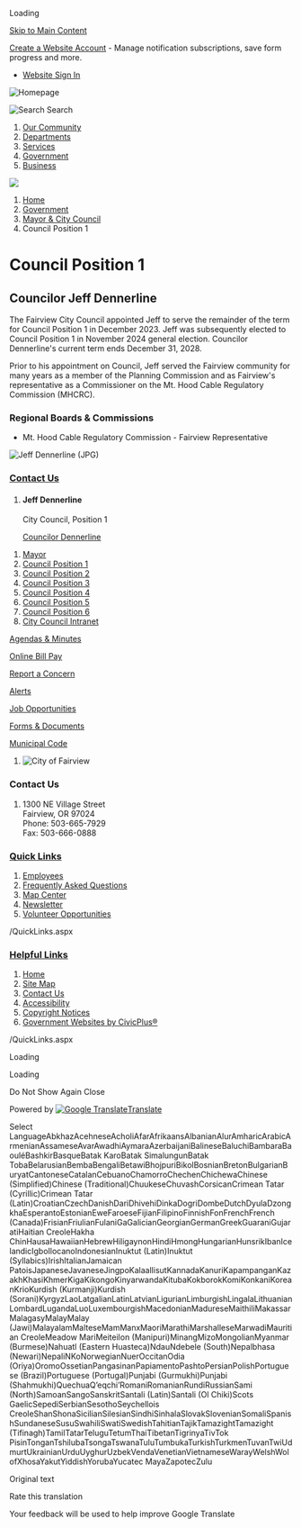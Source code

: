 Loading

[Skip to Main Content](https://www.fairvieworegon.gov/297/Council-Position-1/)

[Create a Website Account](https://www.fairvieworegon.gov/MyAccount/ProfileCreate) - Manage notification subscriptions, save form progress and more.   

- [Website Sign In](https://www.fairvieworegon.gov/MyAccount)

![Homepage](https://www.fairvieworegon.gov/ImageRepository/Document?documentID=4018)

![Search](https://www.fairvieworegon.gov/ImageRepository/Document?documentID=4021) Search

1. [Our Community](https://www.fairvieworegon.gov/31/Our-Community)
2. [Departments](https://www.fairvieworegon.gov/8/Departments)
3. [Services](https://www.fairvieworegon.gov/9/Services)
4. [Government](https://www.fairvieworegon.gov/27/Government)
5. [Business](https://www.fairvieworegon.gov/35/Business)

<!--THE END-->

![](https://www.fairvieworegon.gov/ImageRepository/Document?documentID=4017)

1. [Home](https://www.fairvieworegon.gov)
2. [Government](https://www.fairvieworegon.gov/27/Government)
3. [Mayor &amp; City Council](https://www.fairvieworegon.gov/208/Mayor-City-Council)
4. Council Position 1

# Council Position 1

## Councilor Jeff Dennerline

The Fairview City Council appointed Jeff to serve the remainder of the term for Council Position 1 in December 2023. Jeff was subsequently elected to Council Position 1 in November 2024 general election. Councilor Dennerline's current term ends December 31, 2028.

Prior to his appointment on Council, Jeff served the Fairview community for many years as a member of the Planning Commission and as Fairview's representative as a Commissioner on the Mt. Hood Cable Regulatory Commission (MHCRC).

### Regional Boards &amp; Commissions

- Mt. Hood Cable Regulatory Commission - Fairview Representative

![Jeff Dennerline (JPG)](https://www.fairvieworegon.gov/ImageRepository/Document?documentID=5534 "Jeff Dennerline (JPG)")

### [Contact Us](https://www.fairvieworegon.gov/Directory.aspx)

1. #### Jeff Dennerline
   
   City Council, Position 1
   
   [Councilor Dennerline](mailto:dennerlinej@fairvieworegon.gov)

<!--THE END-->

1. [Mayor](https://www.fairvieworegon.gov/303/Mayor)
2. [Council Position 1](https://www.fairvieworegon.gov/297/Council-Position-1)
3. [Council Position 2](https://www.fairvieworegon.gov/299/Council-Position-2)
4. [Council Position 3](https://www.fairvieworegon.gov/300/Council-Position-3)
5. [Council Position 4](https://www.fairvieworegon.gov/301/Council-Position-4)
6. [Council Position 5](https://www.fairvieworegon.gov/298/Council-Position-5)
7. [Council Position 6](https://www.fairvieworegon.gov/302/Council-Position-6)
8. [City Council Intranet](https://www.fairvieworegon.gov/470/City-Council-Intranet)

[Agendas &amp; Minutes](https://www.fairvieworegon.gov/246/Current-Agendas-Meeting-Packets)

[Online Bill Pay](https://www.xpressbillpay.com/)

[Report a Concern](https://www.fairvieworegon.gov/requesttracker.aspx)

[Alerts](https://www.fairvieworegon.gov/list.aspx)

[Job Opportunities](https://www.fairvieworegon.gov/jobs.aspx)

[Forms &amp; Documents](https://www.fairvieworegon.gov/305/Forms)

[Municipal Code](https://www.fairvieworegon.gov/209/Municipal-Code)

1. ![City of Fairview](https://www.fairvieworegon.gov/ImageRepository/Document?documentID=4023 "City of Fairview")

### Contact Us

1. 1300 NE Village Street    
   Fairview, OR 97024  
   Phone: 503-665-7929  
   Fax: 503-666-0888

### [Quick Links](https://www.fairvieworegon.gov/QuickLinks.aspx?CID=47)

1. [Employees](https://www.fairvieworegon.gov/232/Employees)
2. [Frequently Asked Questions](https://www.fairvieworegon.gov/faq.aspx)
3. [Map Center](https://www.fairvieworegon.gov/258/Map-Center)
4. [Newsletter](https://www.fairvieworegon.gov/75/Newsletter)
5. [Volunteer Opportunities](https://www.fairvieworegon.gov/94/Volunteer-Opportunities)

/QuickLinks.aspx

### [Helpful Links](https://www.fairvieworegon.gov/QuickLinks.aspx?CID=48)

1. [Home](https://www.fairvieworegon.gov)
2. [Site Map](https://www.fairvieworegon.gov/sitemap)
3. [Contact Us](https://www.fairvieworegon.gov/directory.aspx)
4. [Accessibility](https://www.fairvieworegon.gov/accessibility)
5. [Copyright Notices](https://www.fairvieworegon.gov/copyright)
6. [Government Websites by CivicPlus®](https://connect.civicplus.com/referral)

/QuickLinks.aspx

Loading

Loading

Do Not Show Again Close

Powered by [![Google Translate](https://www.gstatic.com/images/branding/googlelogo/1x/googlelogo_color_42x16dp.png)Translate](https://translate.google.com)

Select LanguageAbkhazAcehneseAcholiAfarAfrikaansAlbanianAlurAmharicArabicArmenianAssameseAvarAwadhiAymaraAzerbaijaniBalineseBaluchiBambaraBaouléBashkirBasqueBatak KaroBatak SimalungunBatak TobaBelarusianBembaBengaliBetawiBhojpuriBikolBosnianBretonBulgarianBuryatCantoneseCatalanCebuanoChamorroChechenChichewaChinese (Simplified)Chinese (Traditional)ChuukeseChuvashCorsicanCrimean Tatar (Cyrillic)Crimean Tatar (Latin)CroatianCzechDanishDariDhivehiDinkaDogriDombeDutchDyulaDzongkhaEsperantoEstonianEweFaroeseFijianFilipinoFinnishFonFrenchFrench (Canada)FrisianFriulianFulaniGaGalicianGeorgianGermanGreekGuaraniGujaratiHaitian CreoleHakha ChinHausaHawaiianHebrewHiligaynonHindiHmongHungarianHunsrikIbanIcelandicIgboIlocanoIndonesianInuktut (Latin)Inuktut (Syllabics)IrishItalianJamaican PatoisJapaneseJavaneseJingpoKalaallisutKannadaKanuriKapampanganKazakhKhasiKhmerKigaKikongoKinyarwandaKitubaKokborokKomiKonkaniKoreanKrioKurdish (Kurmanji)Kurdish (Sorani)KyrgyzLaoLatgalianLatinLatvianLigurianLimburgishLingalaLithuanianLombardLugandaLuoLuxembourgishMacedonianMadureseMaithiliMakassarMalagasyMalayMalay (Jawi)MalayalamMalteseMamManxMaoriMarathiMarshalleseMarwadiMauritian CreoleMeadow MariMeiteilon (Manipuri)MinangMizoMongolianMyanmar (Burmese)Nahuatl (Eastern Huasteca)NdauNdebele (South)Nepalbhasa (Newari)NepaliNKoNorwegianNuerOccitanOdia (Oriya)OromoOssetianPangasinanPapiamentoPashtoPersianPolishPortuguese (Brazil)Portuguese (Portugal)Punjabi (Gurmukhi)Punjabi (Shahmukhi)QuechuaQʼeqchiʼRomaniRomanianRundiRussianSami (North)SamoanSangoSanskritSantali (Latin)Santali (Ol Chiki)Scots GaelicSepediSerbianSesothoSeychellois CreoleShanShonaSicilianSilesianSindhiSinhalaSlovakSlovenianSomaliSpanishSundaneseSusuSwahiliSwatiSwedishTahitianTajikTamazightTamazight (Tifinagh)TamilTatarTeluguTetumThaiTibetanTigrinyaTivTok PisinTonganTshilubaTsongaTswanaTuluTumbukaTurkishTurkmenTuvanTwiUdmurtUkrainianUrduUyghurUzbekVendaVenetianVietnameseWarayWelshWolofXhosaYakutYiddishYorubaYucatec MayaZapotecZulu

Original text

Rate this translation

Your feedback will be used to help improve Google Translate